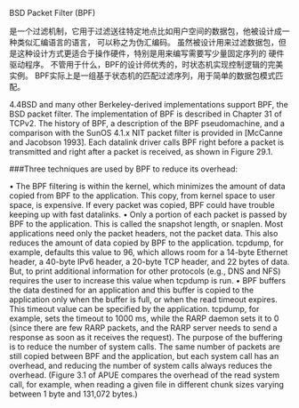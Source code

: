 BSD Packet Filter (BPF)

是一个过滤机制，它用于过滤送往特定地点比如用户空间的数据包，他被设计成一种类似汇编语言的语言，
可以称之为伪汇编码。
虽然被设计用来过滤数据包，但是这种设计方式更适合于操作硬件，特别是用来编写需要写少量固定序列的
硬件驱动程序。
不管用于什么，BPF的设计师优秀的，时状态机实现控制逻辑的完美实例。
BPF实际上是一组基于状态机的匹配过滤序列，用于简单的数据包模式匹配。


4.4BSD and many other Berkeley-derived implementations support BPF, the BSD packet filter. The implementation of BPF is described in Chapter 31 of TCPv2. The history of BPF, a description of the BPF pseudomachine, and a comparison with the SunOS 4.1.x NIT packet filter is provided in [McCanne and Jacobson 1993].
Each datalink driver calls BPF right before a packet is transmitted and right after a packet is received, as shown in Figure 29.1.


###Three techniques are used by BPF to reduce its overhead:

• The BPF filtering is within the kernel, which minimizes the amount of data copied from BPF to the application. This copy, from kernel space to user space, is expensive. If every packet was copied, BPF could have trouble keeping up with fast datalinks.
• Only a portion of each packet is passed by BPF to the application. This is called the snapshot length, or snaplen. Most applications need only the packet headers, not the packet data. This also reduces the amount of data copied by BPF to the application. tcpdump, for example, defaults this value to 96, which allows room for a 14-byte Ethernet header, a 40-byte IPv6 header, a 20-byte TCP header, and 22 bytes of data. But, to print additional information for other protocols (e.g., DNS and NFS) requires the user to increase this value when tcpdump is run.
• BPF buffers the data destined for an application and this buffer is copied to the application only when the buffer is full, or when the read timeout expires. This timeout value can be specified by the application. tcpdump, for example, sets the timeout to 1000 ms, while the RARP daemon sets it to 0 (since there are few RARP packets, and the RARP server needs to send a response as soon as it receives the request). The purpose of the buffering is to reduce the number of system calls. The same number of packets are still copied between BPF and the application, but each system call has an overhead, and reducing the number of system calls always reduces the overhead. (Figure 3.1 of APUE compares the overhead of the read system call, for example, when reading a given file in different chunk sizes varying between 1 byte and 131,072 bytes.)



